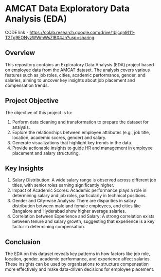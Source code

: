 # AMCAT Data Exploratory Data Analysis (EDA)

CODE link - https://colab.research.google.com/drive/1bjcqn9111-T2Tg9EONyzWWmWsZlBX4Jh?usp=sharing

## Overview
This repository contains an Exploratory Data Analysis (EDA) project based on employee data from the AMCAT dataset. The analysis covers various features such as job roles, cities, academic performance, gender, and salaries, aiming to uncover key insights about job placement and compensation trends.

## Project Objective

The objective of this project is to:

1. Perform data cleaning and transformation to prepare the dataset for analysis.
2. Explore the relationships between employee attributes (e.g., job title, location, academic scores, gender) and salary.
3. Generate visualizations that highlight key trends in the data.
4. Provide actionable insights to guide HR and management in employee placement and salary structuring.

## Key Insights

1. Salary Distribution: A wide salary range is observed across different job titles, with senior roles earning significantly higher.
2. Impact of Academic Scores: Academic performance plays a role in determining salary and job roles, particularly in technical positions.
3. Gender and City-wise Analysis: There are disparities in salary distribution between male and female employees, and cities like Bangalore and Hyderabad show higher average salaries.
4. Correlation between Experience and Salary: A strong correlation exists between tenure and salary growth, suggesting that experience is a key factor in determining compensation.

## Conclusion
The EDA on this dataset reveals key patterns in how factors like job role, location, gender, academic performance, and experience affect salaries. These insights can be used by organizations to structure compensation more effectively and make data-driven decisions for employee placement.




